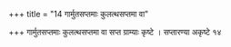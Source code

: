 +++
title = "14 गार्मुतसप्तमाः कुलत्थसप्तमा वा"

+++
गार्मुतसप्तमाः कुलत्थसप्तमा वा सप्त ग्राम्याः कृष्टे । सप्तारण्या अकृष्टे १४
